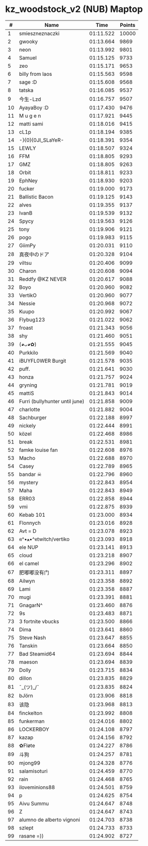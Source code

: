 # kz_woodstock_v2 (NUB) Maptop

|  # | Name | Time | Points |
|-------------- | -------------- | -------------- | -------------- | 
| 1 | smieszneznaczki | 01:11.522 | 10000 | 
| 2 | gwooky | 01:13.664 | 9869 | 
| 3 | neon | 01:13.992 | 9801 | 
| 4 | Samuel | 01:15.125 | 9733 | 
| 5 | zeo | 01:15.171 | 9653 | 
| 6 | billy from laos | 01:15.563 | 9598 | 
| 7 | sage :D | 01:15.608 | 9568 | 
| 8 | tatska | 01:16.085 | 9537 | 
| 9 | 今生-Lzd | 01:16.757 | 9507 | 
| 10 | AyayaBoy :D | 01:17.430 | 9476 | 
| 11 | M u g e n | 01:17.921 | 9445 | 
| 12 | matti sami | 01:18.016 | 9415 | 
| 13 | cL1p | 01:18.194 | 9385 | 
| 14 | -}{0}{0JI_SLaYeR- | 01:18.391 | 9354 | 
| 15 | LEWLY | 01:18.507 | 9324 | 
| 16 | FFM | 01:18.805 | 9293 | 
| 17 | GMZ | 01:18.805 | 9263 | 
| 18 | Orbit | 01:18.811 | 9233 | 
| 19 | EphNey | 01:18.930 | 9203 | 
| 20 | fucker | 01:19.000 | 9173 | 
| 21 | Ballistic Bacon | 01:19.125 | 9143 | 
| 22 | alves | 01:19.355 | 9137 | 
| 23 | IvanB | 01:19.539 | 9132 | 
| 24 | Spycy | 01:19.563 | 9126 | 
| 25 | tony | 01:19.906 | 9121 | 
| 26 | pogo | 01:19.983 | 9115 | 
| 27 | GiimPy | 01:20.031 | 9110 | 
| 28 | 真夜中のドア | 01:20.328 | 9104 | 
| 29 | viltsu | 01:20.406 | 9099 | 
| 30 | Charon | 01:20.608 | 9094 | 
| 31 | Reddfy @KZ NEVER | 01:20.617 | 9088 | 
| 32 | Boyo | 01:20.960 | 9082 | 
| 33 | VertikO | 01:20.960 | 9077 | 
| 34 | Nessie | 01:20.968 | 9072 | 
| 35 | Kuupo | 01:20.992 | 9067 | 
| 36 | Flybug123 | 01:21.022 | 9062 | 
| 37 | froast | 01:21.343 | 9056 | 
| 38 | shy | 01:21.460 | 9051 | 
| 39 | (◕ᴗ◕✿) | 01:21.555 | 9045 | 
| 40 | Purkkilo | 01:21.569 | 9040 | 
| 41 | iBUYFL0WER Burgit | 01:21.578 | 9035 | 
| 42 | puff. | 01:21.641 | 9030 | 
| 43 | honza | 01:21.757 | 9024 | 
| 44 | gryning | 01:21.781 | 9019 | 
| 45 | mattiS | 01:21.843 | 9014 | 
| 46 | Furri (bullyhunter until june) | 01:21.858 | 9009 | 
| 47 | charlotte | 01:21.882 | 9004 | 
| 48 | Sachburger | 01:22.188 | 8997 | 
| 49 | nickely | 01:22.444 | 8991 | 
| 50 | közel | 01:22.468 | 8986 | 
| 51 | break | 01:22.531 | 8981 | 
| 52 | famke louise fan | 01:22.608 | 8976 | 
| 53 | Macho | 01:22.688 | 8970 | 
| 54 | Casey | 01:22.789 | 8965 | 
| 55 | bandar ☠ | 01:22.796 | 8960 | 
| 56 | mystery | 01:22.843 | 8954 | 
| 57 | Maha | 01:22.843 | 8949 | 
| 58 | ERR03 | 01:22.858 | 8944 | 
| 59 | vmi | 01:22.875 | 8939 | 
| 60 | Kebab 101 | 01:23.000 | 8934 | 
| 61 | Flonnych | 01:23.016 | 8928 | 
| 62 | Avt = D | 01:23.078 | 8923 | 
| 63 | ฅ^•ﻌ•^ฅtwitch/vertiko | 01:23.093 | 8918 | 
| 64 | ele NUP | 01:23.141 | 8913 | 
| 65 | cloud | 01:23.218 | 8907 | 
| 66 | el camel | 01:23.296 | 8902 | 
| 67 | 肥嘟嘟没有门 | 01:23.311 | 8897 | 
| 68 | Ailwyn | 01:23.358 | 8892 | 
| 69 | Lami | 01:23.358 | 8887 | 
| 70 | mugi | 01:23.391 | 8881 | 
| 71 | GnagarN^ | 01:23.460 | 8876 | 
| 72 | 9s | 01:23.483 | 8871 | 
| 73 | 3 fortnite vbucks | 01:23.500 | 8866 | 
| 74 | Dima | 01:23.641 | 8860 | 
| 75 | Steve Nash | 01:23.647 | 8855 | 
| 76 | Tanskin | 01:23.664 | 8850 | 
| 77 | Bad Steamid64 | 01:23.694 | 8844 | 
| 78 | maeson | 01:23.694 | 8839 | 
| 79 | Dolly | 01:23.715 | 8834 | 
| 80 | dillon | 01:23.835 | 8829 | 
| 81 | ¯\_(ツ)_/¯ | 01:23.835 | 8824 | 
| 82 | bJörn | 01:23.906 | 8818 | 
| 83 | 该隐 | 01:23.968 | 8813 | 
| 84 | finckelton | 01:23.992 | 8808 | 
| 85 | funkerman | 01:24.016 | 8802 | 
| 86 | LOCKERBOY | 01:24.108 | 8797 | 
| 87 | kazap | 01:24.156 | 8792 | 
| 88 | ✿Fløte | 01:24.227 | 8786 | 
| 89 | 斗狗 | 01:24.257 | 8781 | 
| 90 | mjong99 | 01:24.328 | 8776 | 
| 91 | salamisoturi | 01:24.459 | 8770 | 
| 92 | rain | 01:24.468 | 8765 | 
| 93 | iloveminions88 | 01:24.501 | 8759 | 
| 94 | p | 01:24.625 | 8754 | 
| 95 | Aivu Summu | 01:24.647 | 8748 | 
| 96 | Z | 01:24.647 | 8743 | 
| 97 | alumno de alberto vignoni | 01:24.703 | 8738 | 
| 98 | szlept | 01:24.733 | 8733 | 
| 99 | rasane =)) | 01:24.902 | 8727 | 

